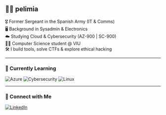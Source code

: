 ## 👨‍💻 pelimia

🎖️ Former Sergeant in the Spanish Army (IT & Comms)  
🖥️ Background in Sysadmin & Electronics  
☁️ Studying Cloud & Cybersecurity (AZ-900 | SC-900)  
👨‍🎓 Computer Science student @ VIU  
🛠️ I build tools, solve CTFs & explore ethical hacking

---

### 📌 Currently Learning
![Azure](https://img.shields.io/badge/Azure-0078D4?style=flat&logo=azure&logoColor=white)
![Cybersecurity](https://img.shields.io/badge/Cybersecurity-ff6600?style=flat&logo=hackthebox&logoColor=white)
![Linux](https://img.shields.io/badge/Linux-FCC624?style=flat&logo=linux&logoColor=black)

---

### 🔗 Connect with Me
[![LinkedIn](https://img.shields.io/badge/LinkedIn-blue?logo=linkedin&style=flat)](https://www.linkedin.com/)  
<!--
**pelimia/pelimia** is a ✨ _special_ ✨ repository because its `README.md` (this file) appears on your GitHub profile.

Here are some ideas to get you started:

- 🔭 I’m currently working on ...
- 🌱 I’m currently learning ...
- 👯 I’m looking to collaborate on ...
- 🤔 I’m looking for help with ...
- 💬 Ask me about ...
- 📫 How to reach me: ...
- 😄 Pronouns: ...
- ⚡ Fun fact: ...
-->
